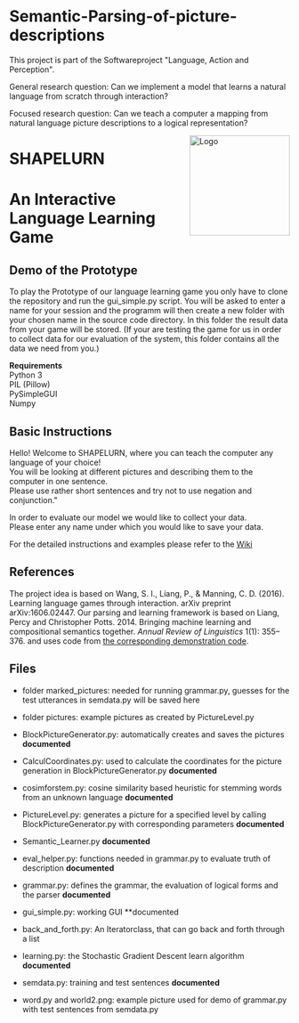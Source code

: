 # Semantic-Parsing-of-picture-descriptions
This project is part of the Softwareproject "Language, Action and Perception".

General research question:  Can we implement a model that learns a natural language from scratch through interaction?

Focused research question:  Can we teach a computer a mapping from natural language picture descriptions to a logical representation?

<div style="float:right;"><img src="https://user-images.githubusercontent.com/36165516/107762120-cf5e8980-6d2c-11eb-97d8-30ea3c3ea5a5.jpg" alt="Logo" height="180" align="right"></img></div>

# SHAPELURN
# An Interactive Language Learning Game

## Demo of the Prototype

To play the Prototype of our language learning game you only have to clone the repository and run the gui_simple.py script. 
You will be asked to enter a name for your session and the programm will then create a new folder with your chosen name in the source code directory. 
In this folder the result data from your game  will be stored. (If your are testing the game for us in order to collect data for our evaluation of the system, this folder contains all the data we need from you.)

**Requirements**<br>
Python 3 <br>
PIL (Pillow) <br>
PySimpleGUI <br>
Numpy <br>

## Basic Instructions 

Hello! Welcome to SHAPELURN, where you can teach the computer any language of your choice!<br>
You will be looking at different pictures and describing them to the computer in one sentence. <br>
Please use rather short sentences and try not to use negation and conjunction."

In order to evaluate our model we would like to collect your data.<br>
Please enter any name under which you would like to save your data.

For the detailed instructions and examples please refer to the [Wiki](https://github.com/itsLuisa/Semantic-Parsing-of-picture-descriptions/wiki)

## References

The project idea is based on Wang, S. I., Liang, P., & Manning, C. D. (2016). Learning language games through interaction. arXiv preprint arXiv:1606.02447.
Our parsing and learning framework is based on Liang, Percy and Christopher Potts. 2014. Bringing machine learning and compositional semantics together. *Annual Review of Linguistics* 1(1): 355–376. and uses code from [the corresponding demonstration code](https://github.com/cgpotts/annualreview-complearning).

## Files 
* folder marked_pictures: needed for running grammar.py, guesses for the test utterances in semdata.py will be saved here
* folder pictures: example pictures as created by PictureLevel.py

* BlockPictureGenerator.py: automatically creates and saves the pictures **documented**
* CalculCoordinates.py: used to calculate the coordinates for the picture generation in BlockPictureGenerator.py **documented**
* cosimforstem.py: cosine similarity based heuristic for stemming words from an unknown language **documented**
* PictureLevel.py: generates a picture for a specified level by calling BlockPictureGenerator.py with corresponding parameters **documented**
* Semantic_Learner.py **documented**
* eval_helper.py: functions needed in grammar.py to evaluate truth of description **documented**
* grammar.py: defines the grammar, the evaluation of logical forms and the parser **documented**
* gui_simple.py: working GUI **documented
* back_and_forth.py: An Iteratorclass, that can go back and forth through a list
* learning.py: the Stochastic Gradient Descent learn algorithm **documented** 
* semdata.py: training and test sentences **documented**
* word.py and world2.png: example picture used for demo of grammar.py with test sentences from semdata.py
